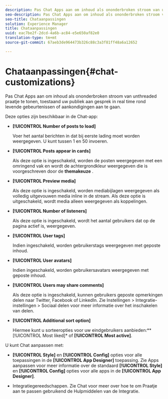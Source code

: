 ```yaml
---
description: Pas Chat Apps aan om inhoud als ononderbroken stroom van unthreaded praatje te tonen, toestaand uw publiek aan gesprek in real time rond levende gebeurtenissen of aankondigingen aan te gaan.
seo-description: Pas Chat Apps aan om inhoud als ononderbroken stroom van unthreaded praatje te tonen, toestaand uw publiek aan gesprek in real time rond levende gebeurtenissen of aankondigingen aan te gaan.
seo-title: Chataanpassingen
solution: Experience Manager
title: Chataanpassingen
uuid: eac7be2f-2dcd-4a6b-ac84-e5e650af82e0
translation-type: tm+mt
source-git-commit: 67aeb3de964473b326c88c3a3f81ff48a6a12652

---
```



# Chataanpassingen{#chat-customizations}

Pas Chat Apps aan om inhoud als ononderbroken stroom van unthreaded praatje te tonen, toestaand uw publiek aan gesprek in real time rond levende gebeurtenissen of aankondigingen aan te gaan.



Deze opties zijn beschikbaar in de Chat-app:

* **[!UICONTROL Number of posts to load]**

   Voer het aantal berichten in dat bij eerste lading moet worden weergegeven. U kunt tussen 1 en 50 invoeren.

* **[!UICONTROL Posts appear in cards]**

   Als deze optie is ingeschakeld, worden de posten weergegeven met een omringend vak en wordt de achtergrondkleur weergegeven die is voorgeschreven door de **themakeuze** .

* **[!UICONTROL Preview media]**

   Als deze optie is ingeschakeld, worden mediabijlagen weergegeven als volledig uitgevouwen media inline in de stream. Als deze optie is uitgeschakeld, wordt media alleen weergegeven als koppelingen.

* **[!UICONTROL Number of listeners]**

   Als deze optie is ingeschakeld, wordt het aantal gebruikers dat op de pagina actief is, weergegeven.

* **[!UICONTROL User tags]**

   Indien ingeschakeld, worden gebruikerstags weergegeven met geposte inhoud.

* **[!UICONTROL User avatars]**

   Indien ingeschakeld, worden gebruikersavatars weergegeven met geposte inhoud.

* **[!UICONTROL Users may share comments]**

   Als deze optie is ingeschakeld, kunnen gebruikers geposte opmerkingen delen naar Twitter, Facebook of LinkedIn. Zie Instellingen > Integratie-instellingen > Sociaal delen voor meer informatie over het inschakelen van delen.

* **[!UICONTROL Additional sort option]**

   Hiermee kunt u sorteeropties voor uw eindgebruikers aanbieden:** [!UICONTROL Most liked]* of **[!UICONTROL Most active]**.

U kunt Chat aanpassen met:

* **[!UICONTROL Style]** en **[!UICONTROL Config]** opties voor alle toepassingen in de **[!UICONTROL App Designer]** toepassing. Zie Apps aanpassen voor meer informatie over de standaard **[!UICONTROL Style]** en **[!UICONTROL Config]** opties voor alle apps in de **[!UICONTROL App Designer]**.

* Integratiegereedschappen. Zie Chat voor meer over hoe te om Praatje aan te passen gebruikend de Hulpmiddelen van de Integratie.

